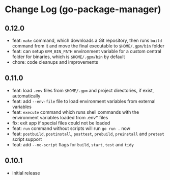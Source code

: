 # Change Log (go-package-manager)

## 0.12.0

- feat: `make` command, which downloads a Git repository, then runs `build` command from it and move the final executable to `$HOME/.gpm/bin` folder
- feat: can setup `GPM_BIN_PATH` environment variable for a custom central folder for binaries, which is `$HOME/.gpm/bin` by default
- chore: code cleanups and improvements

## 0.11.0

- feat: load `.env` files from `$HOME/.gpm` and project directories, if exist, automatically
- feat: add `--env-file` file to load environment variables from external variables
- feat: `execute` command which runs shell commands with the environment variables loaded from .env* files
- fix: exit app if special files could not be loaded
- feat: `run` command without scripts will run `go run .` now
- feat: `postbuild`, `postinstall`, `posttest`, `prebuild`, `preinstall` and `pretest` script support
- feat: add `--no-script` flags for `build`, `start`, `test` and `tidy` 

## 0.10.1

- initial release
